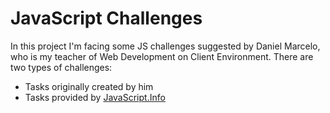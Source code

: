 # JavaScript Challenges

In this project I'm facing some JS challenges suggested by Daniel Marcelo, who
is my teacher of Web Development on Client Environment. There are two types of challenges:

- Tasks originally created by him
- Tasks provided by [JavaScript.Info](https://javascript.info/)
